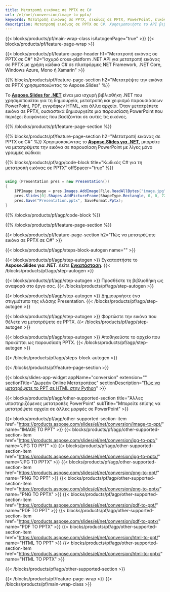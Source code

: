 ```yaml
---
title: Μετατροπή εικόνας σε PPTX σε C#
url: /el/net/conversion/image-to-pptx/
keywords: Μετατροπή εικόνας σε PPTX, εικόνας σε PPTX, PowerPoint, εικόνας, PPTX, C# API, Βιβλιοθήκη .NET
description: Μετατροπή εικόνας σε PPTX σε C#. Χρησιμοποιήστε το API βιβλιοθήκης .NET για να μετατρέψετε την εικόνα σε PowerPoint
---
```


{{< blocks/products/pf/main-wrap-class isAutogenPage="true" >}}
{{< blocks/products/pf/feature-page-wrap >}}

{{< blocks/products/pf/feature-page-header h1="Μετατροπή εικόνας σε PPTX σε C#" h2="Ισχυρό cross-platform .NET API για μετατροπή εικόνας σε PPTX με χρήση κώδικα C# σε πλατφόρμες NET Framework, .NET Core, Windows Azure, Mono ή Xamarin" >}}

{{% blocks/products/pf/feature-page-section h2="Μετατρέψτε την εικόνα σε PPTX χρησιμοποιώντας το Aspose.Slides" %}}

Το [**Aspose.Slides for .NET**](https://products.aspose.com/slides/el/net/) είναι μια ισχυρή βιβλιοθήκη .NET που χρησιμοποιείται για τη δημιουργία, μετατροπή και χειρισμό παρουσιάσεων PowerPoint, PDF, εγγράφων HTML, και άλλα αρχεία. Όταν μετατρέπετε εικόνα σε PPTX, ουσιαστικά δημιουργείτε μια παρουσίαση PowerPoint που περιέχει διαφάνειες που βασίζονται σε αυτές τις εικόνες.

{{% /blocks/products/pf/feature-page-section %}}


{{% blocks/products/pf/feature-page-section  h2="Μετατροπή εικόνας σε PPTX σε C#" %}}
Χρησιμοποιώντας το [**Aspose.Slides για .NET**](https://products.aspose.com/slides/el/net/), μπορείτε να μετατρέψετε την εικόνα σε παρουσίαση PowerPoint με λίγες μόνο γραμμές κώδικα:

{{% blocks/products/pf/agp/code-block title="Κωδικός C# για τη μετατροπή εικόνας σε PPTX" offSpacer="true" %}}
```cs

using (Presentation pres = new Presentation())
{
    IPPImage image = pres.Images.AddImage(File.ReadAllBytes("image.jpg"));
    pres.Slides[0].Shapes.AddPictureFrame(ShapeType.Rectangle, 0, 0, 720, 540, image);
    pres.Save("Presentation.pptx", SaveFormat.Pptx);
}
```
{{% /blocks/products/pf/agp/code-block %}}

{{% /blocks/products/pf/feature-page-section %}}




{{< blocks/products/pf/feature-page-section  h2="Πώς να μετατρέψετε εικόνα σε PPTX σε C#" >}}


{{< blocks/products/pf/agp/steps-block-autogen name="" >}}


{{< blocks/products/pf/agp/step-autogen >}}
Εγκαταστήστε το **Aspose.Slides για .NET**. Δείτε [**Εγκατάσταση**](https://docs.aspose.com/slides/net/installation/).
{{< /blocks/products/pf/agp/step-autogen >}}

{{< blocks/products/pf/agp/step-autogen >}}
Προσθέστε τη βιβλιοθήκη ως αναφορά στο έργο σας.
{{< /blocks/products/pf/agp/step-autogen >}}

{{< blocks/products/pf/agp/step-autogen >}}
Δημιουργήστε ένα στιγμιότυπο της κλάσης Presentation.
{{< /blocks/products/pf/agp/step-autogen >}}

{{< blocks/products/pf/agp/step-autogen >}}
Φορτώστε την εικόνα που θέλετε να μετατρέψετε σε PPTX.
{{< /blocks/products/pf/agp/step-autogen >}}

{{< blocks/products/pf/agp/step-autogen >}}
Αποθηκεύστε το αρχείο που προκύπτει ως παρουσίαση PPTX.
{{< /blocks/products/pf/agp/step-autogen >}}


{{< /blocks/products/pf/agp/steps-block-autogen >}}


{{< /blocks/products/pf/feature-page-section >}}




{{< blocks/slides-app-widget  appName="conversion" extension="" sectionTitle="Δωρεάν Online Μετατροπέας" sectionDescription="[Πώς να μετατρέψετε το PPT σε HTML στην Python](https://products.aspose.com/slides/el/python-net/conversion/ppt-to-html/)" >}}

{{< blocks/products/pf/agp/other-supported-section title="Άλλες υποστηριζόμενες μετατροπές PowerPoint" subTitle="Μπορείτε επίσης να μετατρέψετε αρχεία σε άλλες μορφές σε PowerPoint" >}}

{{< blocks/products/pf/agp/other-supported-section-item href="https://products.aspose.com/slides/el/net/conversion/image-to-ppt/" name="IMAGE TO PPT" >}}
{{< blocks/products/pf/agp/other-supported-section-item href="https://products.aspose.com/slides/el/net/conversion/jpg-to-ppt/" name="JPG TO PPT" >}}
{{< blocks/products/pf/agp/other-supported-section-item href="https://products.aspose.com/slides/el/net/conversion/jpg-to-pptx/" name="JPG TO PPTX" >}}
{{< blocks/products/pf/agp/other-supported-section-item href="https://products.aspose.com/slides/el/net/conversion/png-to-ppt/" name="PNG TO PPT" >}}
{{< blocks/products/pf/agp/other-supported-section-item href="https://products.aspose.com/slides/el/net/conversion/png-to-pptx/" name="PNG TO PPTX" >}}
{{< blocks/products/pf/agp/other-supported-section-item href="https://products.aspose.com/slides/el/net/conversion/pdf-to-ppt/" name="PDF TO PPT" >}}
{{< blocks/products/pf/agp/other-supported-section-item href="https://products.aspose.com/slides/el/net/conversion/pdf-to-pptx/" name="PDF TO PPTX" >}}
{{< blocks/products/pf/agp/other-supported-section-item href="https://products.aspose.com/slides/el/net/conversion/html-to-ppt/" name="HTML TO PPT" >}}
{{< blocks/products/pf/agp/other-supported-section-item href="https://products.aspose.com/slides/el/net/conversion/html-to-pptx/" name="HTML TO PPTX" >}}


{{< /blocks/products/pf/agp/other-supported-section >}}

{{< /blocks/products/pf/feature-page-wrap >}}
{{< /blocks/products/pf/main-wrap-class >}}